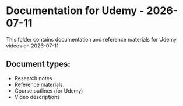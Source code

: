 # Documentation for Udemy - 2026-07-11

This folder contains documentation and reference materials for Udemy videos on 2026-07-11.

## Document types:
- Research notes
- Reference materials
- Course outlines (for Udemy)
- Video descriptions

